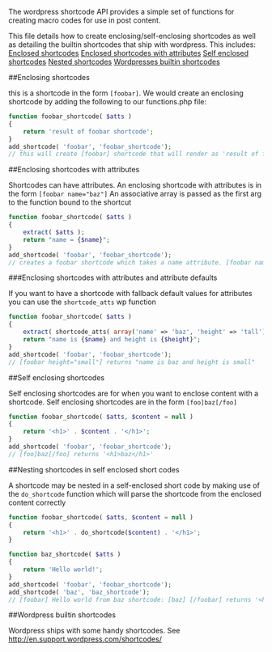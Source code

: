 The wordpress shortcode API provides a simple set of functions for creating macro codes for use in post content.

This file details how to create enclosing/self-enclosing shortcodes as well as detailing the builtin shortcodes 
that ship with wordpress. This includes:
[Enclosed shortcodes](#enclosing)
[Enclosed shortcodes with attributes](#enclosing-attr)
[Self enclosed shortcodes](#self-enclosing)
[Nested shortcodes](#nested)
[Wordpresses builtin shortcodes](#builtin)
 

<a name="enclosing"/>
##Enclosing shortcodes

this is a shortcode in the form `[foobar]`. We would create an enclosing shortcode by adding the following to our functions.php file:

```php
function foobar_shortcode( $atts )
{
    return 'result of foobar shortcode';
}
add_shortcode( 'foobar', 'foobar_shortcode');
// this will create [foobar] shortcode that will render as 'result of foobar shortcode'
```

<a name="enclosing-attr"/>
##Enclosing shortcodes with attributes

Shortcodes can have attributes. An enclosing shortcode with attributes is in the form `[foobar name="baz"]`
An associative array is passed as the first arg to the function bound to the shortcut 

```php
function foobar_shortcode( $atts )
{
    extract( $atts );
    return "name = {$name}";
}
add_shortcode( 'foobar', 'foobar_shortcode');
// creates a foobar shortcode which takes a name attribute. [foobar name="baz"] returns "name = baz".
```


###Enclosing shortcodes with attributes and attribute defaults

If you want to have a shortcode with fallback default values for attributes you can use the `shortcode_atts` wp function

```php
function foobar_shortcode( $atts )
{
    extract( shortcode_atts( array('name' => 'baz', 'height' => 'tall') ), $atts );
    return "name is {$name} and height is {$height}";
}
add_shortcode( 'foobar', 'foobar_shortcode');
// [foobar height="small"] returns "name is baz and height is small"
```


<a name="self-enclosing"/>
##Self enclosing shortcodes

Self enclosing shortcodes are for when you want to enclose content with a shortcode. Self enclosing shortcodes are in the form `[foo]baz[/foo]`

```php
function foobar_shortcode( $atts, $content = null )
{
    return '<h1>' . $content . '</h1>';
}
add_shortcode( 'foobar', 'foobar_shortcode');
// [foo]baz[/foo] returns '<h1>baz</h1>'
```

<a name="nested"/>
##Nesting shortcodes in self enclosed short codes

A shortcode may be nested in a self-enclosed short code by making use of the `do_shortcode` function which will parse the shortcode from the
enclosed content correctly

```php
function foobar_shortcode( $atts, $content = null )
{
    return '<h1>' . do_shortcode($content) . '</h1>';
}

function baz_shortcode( $atts )
{
    return 'Hello world!';
}
add_shortcode( 'foobar', 'foobar_shortcode');
add_shortcode( 'baz', 'baz_shortcode');
// [foobar] Hello world from baz shortcode: [baz] [/foobar] returns '<h1>Hello world from baz shortcode: Hello world!</h1>' 
```
<a name="builtin"/>
##Wordpress builtin shortcodes

Wordpress ships with some handy shortcodes. See http://en.support.wordpress.com/shortcodes/


